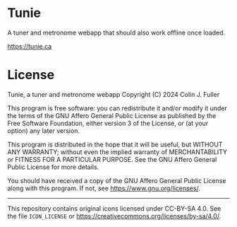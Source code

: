 # Tunie

A tuner and metronome webapp that should also work offline once loaded.

https://tunie.ca

# License

Tunie, a tuner and metronome webapp
Copyright (C) 2024 Colin J. Fuller

This program is free software: you can redistribute it and/or modify
it under the terms of the GNU Affero General Public License as
published by the Free Software Foundation, either version 3 of the
License, or (at your option) any later version.

This program is distributed in the hope that it will be useful,
but WITHOUT ANY WARRANTY; without even the implied warranty of
MERCHANTABILITY or FITNESS FOR A PARTICULAR PURPOSE. See the
GNU Affero General Public License for more details.

You should have received a copy of the GNU Affero General Public License
along with this program. If not, see <https://www.gnu.org/licenses/>.

---

This repository contains original icons licensed under CC-BY-SA 4.0.
See the file `ICON_LICENSE` or https://creativecommons.org/licenses/by-sa/4.0/.
